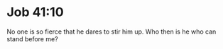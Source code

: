 # Job 41:10

No one is so fierce that he dares to stir him up. Who then is he who can stand before me?
